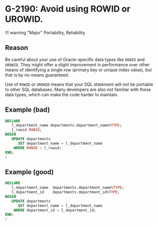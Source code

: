 # G-2190: Avoid using ROWID or UROWID. 

!!! warning "Major"
    Portability, Reliability

## Reason

Be careful about your use of Oracle-specific data types like `ROWID` and `UROWID`. They might offer a slight improvement in performance over other means of identifying a single row (primary key or unique index value), but that is by no means guaranteed. 

Use of `ROWID` or `UROWID` means that your SQL statement will not be portable to other SQL databases. Many developers are also not familiar with these data types, which can make the code harder to maintain. 

## Example (bad)

``` sql
DECLARE
   l_department_name departments.department_name%TYPE;
   l_rowid ROWID;
BEGIN
   UPDATE departments 
      SET department_name = l_department_name
    WHERE ROWID = l_rowid;
END;
/
```

## Example (good)

``` sql
DECLARE
   l_department_name  departments.department_name%TYPE;
   l_department_id    departments.department_id%TYPE;
BEGIN
   UPDATE departments 
      SET department_name = l_department_name
    WHERE department_id = l_department_id;
END;
/
```